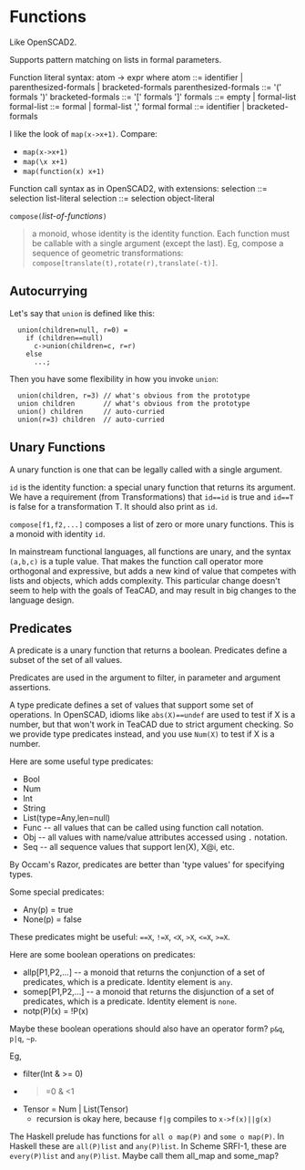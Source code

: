 # Functions
Like OpenSCAD2.

Supports pattern matching on lists in formal parameters.

Function literal syntax:
    atom -> expr
where
    atom ::= identifier | parenthesized-formals | bracketed-formals
    parenthesized-formals ::= '(' formals ')'
    bracketed-formals ::= '[' formals ']'
    formals ::= empty | formal-list
    formal-list ::= formal | formal-list ',' formal
    formal ::= identifier | bracketed-formals

I like the look of `map(x->x+1)`. Compare:
* `map(x->x+1)`
* `map(\x x+1)`
* `map(function(x) x+1)`

Function call syntax as in OpenSCAD2, with extensions:
    selection ::= selection list-literal
    selection ::= selection object-literal

`compose(`*list-of-functions*`)`
> a monoid, whose identity is the identity function.
> Each function must be callable with a single argument (except the last).
> Eg, compose a sequence of geometric transformations:
> `compose[translate(t),rotate(r),translate(-t)]`.

## Autocurrying
Let's say that `union` is defined like this:
```
  union(children=null, r=0) =
    if (children==null)
      c->union(children=c, r=r)
    else
      ...;
```
Then you have some flexibility in how you invoke `union`:
```
  union(children, r=3) // what's obvious from the prototype
  union children       // what's obvious from the prototype
  union() children     // auto-curried
  union(r=3) children  // auto-curried
```

## Unary Functions
A unary function is one that can be legally called with a single argument.

`id` is the identity function: a special unary function
that returns its argument. We have a requirement (from Transformations)
that `id==id` is true and `id==T` is false for a transformation T.
It should also print as `id`.

`compose[f1,f2,...]` composes a list of zero or more unary functions.
This is a monoid with identity `id`.

<!--
`mapf(f)(fseq)` -- fseq is a list of unary functions. Compose f with each
element of fseq, return a list of unary functions. Too abstract, no use cases.
`mapf(f)(fseq) = map(g->compose[f,g])fseq;`

`foldm(m)(fseq)` -- m is a monoid, fseq is a list of unary functions.
Returns a unary function. Too abstract. Eg,
* foldm(all) == allp
* foldm(sum) maps a list of unary numeric functions onto a unary function f(x)
  that returns the sum of applying each function in the list to x.
  So foldm(sum)==x->sum [for (f=fseq) f x]
-->

In mainstream functional languages, all functions are unary,
and the syntax `(a,b,c)` is a tuple value.
That makes the function call operator more orthogonal and expressive,
but adds a new kind of value that competes with lists and objects,
which adds complexity. This particular change doesn't seem to help with
the goals of TeaCAD, and may result in big changes to the language design.

## Predicates
A predicate is a unary function that returns a boolean.
Predicates define a subset of the set of all values.

Predicates are used in the argument to filter, in parameter and
argument assertions.

A type predicate defines a set of values that support
some set of operations. In OpenSCAD, idioms like `abs(X)==undef`
are used to test if X is a number, but that won't work in TeaCAD
due to strict argument checking. So we provide type predicates
instead, and you use `Num(X)` to test if X is a number.

Here are some useful type predicates:
* Bool
* Num
* Int
* String
* List(type=Any,len=null)
* Func -- all values that can be called using function call notation.
* Obj -- all values with name/value attributes accessed using `.` notation.
* Seq -- all sequence values that support len(X), X@i, etc.

By Occam's Razor, predicates are better than 'type values' for specifying types.

Some special predicates:
* Any(p) = true
* None(p) = false

These predicates might be useful:
`==X`, `!=X`, `<X`, `>X`, `<=X`, `>=X`.

Here are some boolean operations on predicates:
* allp[P1,P2,...] -- a monoid that returns the conjunction of a set
  of predicates, which is a predicate. Identity element is `any`.
* somep[P1,P2,...] -- a monoid that returns the disjunction of a set
  of predicates, which is a predicate. Identity element is `none`.
* notp(P)(x) = !P(x)

Maybe these boolean operations should also have an operator form?
`p&q`, `p|q`, `~p`.

Eg,
* filter(Int & >= 0)
* >=0 & <1
* Tensor = Num | List(Tensor)
  * recursion is okay here, because `f|g` compiles to `x->f(x)||g(x)`

The Haskell prelude has functions for `all o map(P)` and `some o map(P)`.
In Haskell these are `all(P)list` and `any(P)list`.
In Scheme SRFI-1, these are `every(P)list` and `any(P)list`.
Maybe call them all_map and some_map?
